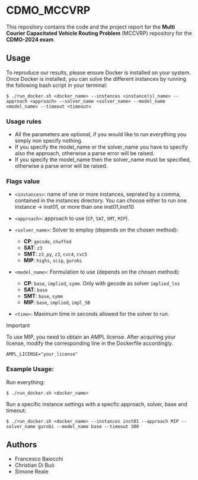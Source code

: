 # CDMO_MCCVRP

This repository contains the code and the project report for the **Multi Courier Capacitated Vehicle Routing Problem** (MCCVRP) repository for the **CDMO-2024 exam**.

## Usage

To reproduce our results, please ensure Docker is installed on your system. Once Docker is installed, you can solve the different instances by running the following bash script in your terminal:

```{bash}
$ ./run_docker.sh <docker_name> --instances <instance(s)_name> --approach <approach> --solver_name <solver_name> --model_name <model_name> --timeout <timeout>
```

### Usage rules
 * All the parameters are optional, if you would like to run everything you simply non specify nothing. 
 * If you specify the model_name or the solver_name you have to specify also the approach, otherwise a parse error will be raised.
 * If you specify the model_name then the solver_name must be specified, otherwise a parse error will be raised.
### Flags value

* `<instances>`: name of one or more instances, seprated by a comma, contained in the instances directory. You can choose either to run one instance -> inst01, or more than one inst01,inst10
* `<approach>`: approach to use (`CP`, `SAT`, `SMT`, `MIP`).
* `<solver_name>`: Solver to employ (depends on the chosen method):
    - **CP**: `gecode`, `chuffed`
    - **SAT**: `z3`
    - **SMT**: `z3_py`, `z3`, `cvc4`, `cvc5`
    - **MIP**: `highs`, `scip`, `gurobi`
* `<model_name>`: Formulation to use (depends on the chosen method):
    - **CP**: `base`, `implied`, `symm`. Only with gecode as solver `implied_lns`
    - **SAT**: `base`
    - **SMT**: `base`, `symm`
    - **MIP**: `base`, `implied`, `impl_SB`

* `<time>`: Maximum time in seconds allowed for the solver to run.

> [!IMPORTANT]
> To use MIP, you need to obtain an AMPL license. After acquiring your license, modify the corresponding line in the Dockerfile accordingly.

```{dockerfile}
AMPL_LICENSE="your_license"
```

### Example Usage:
Run everything:
```
$ ./run_docker.sh <docker_name> 
```

Run a specific instance settings with a specfic approach, solver, base and timeout:
```{bash}
$ ./run_docker.sh <docker_name> --instances inst01 --approach MIP --solver_name gurobi --model_name base --timeout 300
```

## Authors

- Francesco Baiocchi
- Christian Di Buò
- Simone Reale
